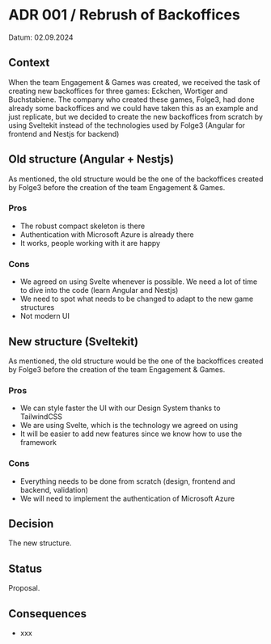 # ADR 001 / Rebrush of Backoffices

Datum: 02.09.2024

## Context

When the team Engagement & Games was created, we received the task of creating new backoffices for three games: Eckchen, Wortiger and Buchstabiene. The company who created these games, Folge3, had done already some backoffices and we could have taken this as an example and just replicate, but we decided to create the new backoffices from scratch by using Sveltekit instead of the technologies used by Folge3 (Angular for frontend and Nestjs for backend) 

## Old structure (Angular + Nestjs)

As mentioned, the old structure would be the one of the backoffices created by Folge3 before the creation of the team Engagement & Games. 

### Pros

- The robust compact skeleton is there
- Authentication with Microsoft Azure is already there
- It works, people working with it are happy


### Cons

- We agreed on using Svelte whenever is possible. We need a lot of time to dive into the code (learn Angular and Nestjs) 
- We need to spot what needs to be changed to adapt to the new game structures
- Not modern UI 

## New structure (Sveltekit)

As mentioned, the old structure would be the one of the backoffices created by Folge3 before the creation of the team Engagement & Games. 

### Pros

- We can style faster the UI with our Design System thanks to TailwindCSS 
- We are using Svelte, which is the technology we agreed on using
- It will be easier to add new features since we know how to use the framework

### Cons

- Everything needs to be done from scratch (design, frontend and backend, validation)
- We will need to implement the authentication of Microsoft Azure

## Decision

The new structure.

## Status

Proposal.

## Consequences
- xxx